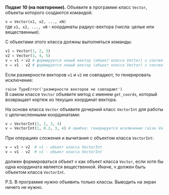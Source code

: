 **Подвиг 10 (на повторение).** Объявите в программе класс `Vector`, объекты которого создаются командой:

`v = Vector(x1, x2, ..., xN)` \
где `x1, x2, ..., xN` - координаты радиус-вектора (числа: целые или вещественные).

С объектами этого класса должны выполняться команды:

```python
v1 = Vector(1, 2, 3)
v2 = Vector(3, 4, 5)
v = v1 + v2 # формируется новый вектор (объект класса Vector) с соответствующими координатами
v = v1 - v2 # формируется новый вектор (объект класса Vector) с соответствующими координатами
```

Если размерности векторов `v1` и `v2` не совпадают, то генерировать исключение:

`raise TypeError('размерности векторов не совпадают')` \
В самом классе `Vector` объявите метод с именем `get_coords`, который возвращает кортеж из текущих координат вектора.

На основе класса `Vector` объявите дочерний класс `VectorInt` для работы с целочисленными координатами:

```python
v = VectorInt(1, 2, 3, 4)
v = VectorInt(1, 0.2, 3, 4) # ошибка: генерируется исключение raise ValueError('координаты должны быть целыми числами')
```

При операциях сложения и вычитания с объектом класса `VectorInt`:

```python
v = v1 + v2  # v1 - объект класса VectorInt
v = v1 - v2  # v1 - объект класса VectorInt
```

должен формироваться объект v как объект класса `Vector`, если хотя бы одна координата является вещественной.
Иначе, v должен быть объектом класса `VectorInt`.

P.S. В программе нужно объявить только классы. Выводить на экран ничего не нужно.